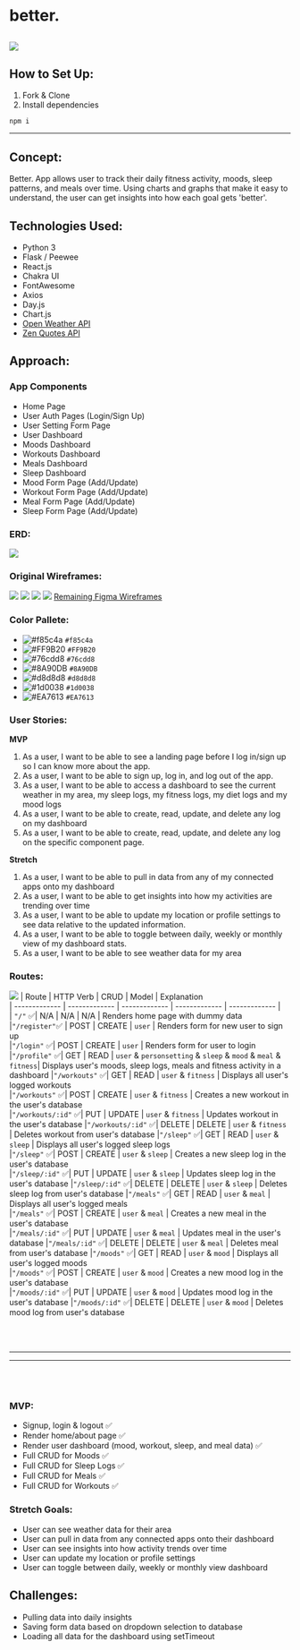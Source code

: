  # better. 
![](images/home-page.png)
 ---

## How to Set Up:
1. Fork & Clone
2. Install dependencies
```
npm i
```

---

## Concept:

Better. App allows user to track their daily fitness activity, moods, sleep patterns, and meals over time. Using charts and graphs that make it easy to understand, the user can get insights into how each goal gets 'better'.


## Technologies Used:

* Python 3
* Flask / Peewee
* React.js
* Chakra UI
* FontAwesome
* Axios
* Day.js
* Chart.js
* [Open Weather API](https://openweathermap.org/api)
* [Zen Quotes API](https://zenquotes.io/#docs)

## Approach:

### App Components

* Home Page
* User Auth Pages (Login/Sign Up)
* User Setting Form Page
* User Dashboard
* Moods Dashboard
* Workouts Dashboard
* Meals Dashboard
* Sleep Dashboard
* Mood Form Page (Add/Update)
* Workout Form Page (Add/Update)
* Meal Form Page (Add/Update)
* Sleep Form Page (Add/Update)

### ERD:
![](images/erd.png)

### Original Wireframes:
![](images/figma.png)
![](images/home-wf.png)
![](images/dash-wf.png)
![](images/form-wf.png)
[Remaining Figma Wireframes](https://www.figma.com/file/NYaHn4GiOgXZud07yDWa39/Better.-App?node-id=5%3A342 "@embed")

### Color Pallete:

- ![#f85c4a](https://via.placeholder.com/15/f85c4a/000000?text=+) `#f85c4a`
- ![#FF9B20](https://via.placeholder.com/15/FF9B20/000000?text=+) `#FF9B20`
- ![#76cdd8](https://via.placeholder.com/15/76cdd8/000000?text=+) `#76cdd8`
- ![#8A90DB](https://via.placeholder.com/15/8A90DB/000000?text=+) `#8A90DB`
- ![#d8d8d8](https://via.placeholder.com/15/d8d8d8/000000?text=+) `#d8d8d8`
- ![#1d0038](https://via.placeholder.com/15/1d0038/000000?text=+) `#1d0038`
- ![#EA7613](https://via.placeholder.com/15/EA7613/000000?text=+) `#EA7613`


### User Stories:

**MVP**

1. As a user, I want to be able to see a landing page before I log in/sign up so I can know more about the app.
2. As a user, I want to be able to sign up, log in, and log out of the app.
3. As a user, I want to be able to access a dashboard to see the current weather in my area, my sleep logs, my fitness logs, my diet logs and my mood logs
4. As a user, I want to be able to create, read, update, and delete any log on my dashboard
5. As a user, I want to be able to create, read, update, and delete any log on the specific component page.

**Stretch**

1. As a user, I want to be able to pull in data from any of my connected apps onto my dashboard
2. As a user, I want to be able to get insights into how my activities are trending over time
3. As a user, I want to be able to update my location or profile settings to see data relative to the updated information.
4. As a user, I want to be able to toggle between daily, weekly or monthly view of my dashboard stats.
5. As a user, I want to be able to see weather data for my area


### Routes:
![](images/routes.png)
| Route | HTTP Verb | CRUD | Model | Explanation			
| ------------- | ------------- | ------------- | ------------- | ------------- |			
| `"/"` ✅| N/A | N/A | N/A | Renders home page with dummy data			
|`"/register"`✅ | POST | CREATE | `user` | Renders form for new user to sign up			
|`"/login"` ✅| POST | CREATE | `user` | Renders form for user to login			
|`"/profile"` ✅| GET | READ | `user` & `personsetting` & `sleep` & `mood` & `meal` & `fitness`| Displays user's moods, sleep logs, meals and fitness activity in a dashboard
|`"/workouts"` ✅| GET | READ | `user` & `fitness` | Displays all user's logged workouts			
|`"/workouts"` ✅| POST | CREATE | `user` & `fitness` | Creates a new workout in the user's database		
|`"/workouts/:id"` ✅| PUT | UPDATE | `user` & `fitness` | Updates workout in the user's database
|`"/workouts/:id"` ✅| DELETE | DELETE | `user` & `fitness` | Deletes workout from user's database
|`"/sleep"` ✅| GET | READ | `user` & `sleep` | Displays all user's logged sleep logs			
|`"/sleep"` ✅| POST | CREATE | `user` & `sleep` | Creates a new sleep log in the user's database	
|`"/sleep/:id"` ✅| PUT | UPDATE | `user` & `sleep` | Updates sleep log in the user's database
|`"/sleep/:id"` ✅| DELETE | DELETE | `user` & `sleep` | Deletes sleep log from user's database
|`"/meals"` ✅| GET | READ | `user` & `meal` | Displays all user's logged meals			
|`"/meals"` ✅| POST | CREATE | `user` & `meal` | Creates a new meal in the user's database		
|`"/meals/:id"` ✅| PUT | UPDATE | `user` & `meal` | Updates meal in the user's database
|`"/meals/:id"` ✅| DELETE | DELETE | `user` & `meal` | Deletes meal from user's database
|`"/moods"` ✅| GET | READ | `user` & `mood` | Displays all user's logged moods			
|`"/moods"` ✅| POST | CREATE | `user` & `mood` | Creates a new mood log in the user's database		
|`"/moods/:id"` ✅| PUT | UPDATE | `user` & `mood` | Updates mood log in the user's database
|`"/moods/:id"` ✅| DELETE | DELETE | `user` & `mood` | Deletes mood log from user's database
		
<br/>
<br/>

---

---

<br/>
<br/>

		
### MVP:
- Signup, login & logout  ✅
- Render home/about page  ✅
- Render user dashboard (mood, workout, sleep, and meal data)  ✅
- Full CRUD for Moods  ✅
- Full CRUD for Sleep Logs  ✅
- Full CRUD for Meals  ✅
- Full CRUD for Workouts  ✅


### Stretch Goals:
- User can see weather data for their area
- User can pull in data from any connected apps onto their dashboard 
- User can see insights into how activity trends over time
- User can update my location or profile settings
- User can toggle between daily, weekly or monthly view dashboard

## Challenges:
- Pulling data into daily insights
- Saving form data based on dropdown selection to database
- Loading all data for the dashboard using setTimeout